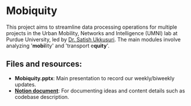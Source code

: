 # Mobiquity
This project aims to streamline data processing operations for multiple projects in the Urban Mobility, Networks and Intelligence (UMNI) lab at Purdue University, led by [Dr. Satish Ukkusuri](http://www.satishukkusuri.com/). The main modules involve analyzing '**mobi**lity' and 'transport e**quity**'.

## Files and resources:
<!-- - **[Framework in Figma](https://www.figma.com/file/LqnQC54G4w6CaDwsGZExXU/Mobil?node-id=0%3A1&t=kH061lIHBTjiACSy-1)** -->
- **Mobiquity.pptx**: Main presentation to record our weekly/biweekly updates.
- **[Notion document](https://emphasent.notion.site/Mobilkit-aa39edb3dd77487aac1768671a3a75ee)**: For documenting ideas and content details such as codebase description.
<!-- # - [Data and outputs (Shagun) (Google Slides)](https://docs.google.com/presentation/d/1tITgL1qcZMS7B1LDvlpn9QK8V123QDNhyCbJwtbO1Ds/edit#slide=id.p)
# - **`mobilkit`**: Source code of the current `mobilkit` library cloned from the [Github repository](https://github.com/mindearth/mobilkit).

## Installation
The current version of `mobiquity` uses `pyspark` for which it requires Python 3 version 3.9 or earlier.
It is recommended to install this package in a new virtual environment. In `conda`, this may be done as:
```bash
conda create -n mq python=3.9.7
conda activate mq
```
Then, it can be installed using `pip` from [PyPi](https://pypi.org/project/pip/):
```bash
pip install git+https://rvanxer@github.com/rvanxer/mobiquity.git
```

